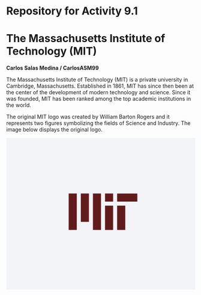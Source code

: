 # Repository for Activity 9.1
# The Massachusetts Institute of Technology (MIT)

**Carlos Salas Medina / CarlosASM99**

The Massachusetts Institute of Technology (MIT) is a private university in Cambridge, Massachusetts. Established in 1861, MIT has since then been at the center of the development of modern technology and science. Since it was founded, MIT has been ranked among the top academic institutions in the world.

The original MIT logo was created by William Barton Rogers and it represents two figures symbolizing the fields of Science and Industry. The image below displays the original logo.

![MiT Logo](https://github.com/CarlosASM99/PCDE-Activity-9.1/blob/main/MIT-logo.png)
